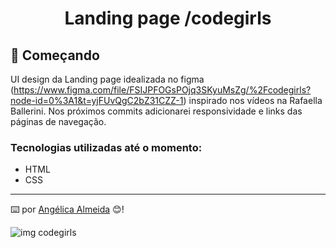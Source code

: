 <h1 align="center"> Landing page /codegirls</h1>

## 🚀 Começando

UI design da Landing page idealizada no figma (https://www.figma.com/file/FSIJPFOGsPOjq3SKyuMsZg/%2Fcodegirls?node-id=0%3A1&t=yjFUvQgC2bZ31CZZ-1) inspirado nos vídeos na Rafaella Ballerini.
Nos próximos commits adicionarei responsividade e links das páginas de navegação.
### Tecnologias utilizadas até o momento:
* HTML
* CSS
---
⌨️ por [Angélica Almeida](https://gist.github.com/angelica) 😊!


![img codegirls](https://user-images.githubusercontent.com/107443453/210033251-91423856-e71f-40ab-b96d-a2a544117f50.png)
